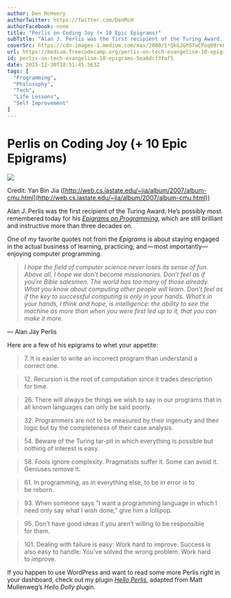 ```yaml
---
author: Den McHenry
authorTwitter: https://twitter.com/DenMcH
authorFacebook: none
title: "Perlis on Coding Joy (+ 10 Epic Epigrams)"
subTitle: "Alan J. Perlis was the first recipient of the Turing Award. He’s possibly most remembered today for his Epigrams on Programming, which ar..."
coverSrc: https://cdn-images-1.medium.com/max/2000/1*QkGJGhS7wCPoq09rkLC_JQ.jpeg
url: https://medium.freecodecamp.org/perlis-on-tech-evangelism-10-epigrams-5ea6dcf3faf5
id: perlis-on-tech-evangelism-10-epigrams-5ea6dcf3faf5
date: 2015-12-30T18:51:45.563Z
tags: [
  "Programming",
  "Philosophy",
  "Tech",
  "Life Lessons",
  "Self Improvement"
]
---
```

# Perlis on Coding Joy (+ 10 Epic Epigrams)







![](https://cdn-images-1.medium.com/max/2000/1*QkGJGhS7wCPoq09rkLC_JQ.jpeg)

Credit: Yan Bin Jia ([http://web.cs.iastate.edu/~jia/album/2007/album-cmu.html](http://web.cs.iastate.edu/~jia/album/2007/album-cmu.html))







Alan J. Perlis was the first recipient of the Turing Award. He’s possibly most remembered today for his [_Epigrams on Programming_](http://www.cs.yale.edu/homes/perlis-alan/quotes.html), which are still brilliant and instructive more than three decades on.

One of my favorite quotes not from the _Epigrams_ is about staying engaged in the actual business of learning, practicing, and — most importantly—enjoying computer programming.

> _I hope the field of computer science never loses its sense of fun. Above all, I hope we don’t become missionaries. Don’t feel as if you’re Bible salesmen. The world has too many of those already. What you know about computing other people will learn. Don’t feel as if the key to successful computing is only in your hands. What’s in your hands, I think and hope, is intelligence: the ability to see the machine as more than when you were first led up to it, that you can make it more._

— Alan Jay Perlis

Here are a few of his epigrams to whet your appetite:

> 7\. It is easier to write an incorrect program than understand a correct one.

> 12\. Recursion is the root of computation since it trades description for time.

> 26\. There will always be things we wish to say in our programs that in all known languages can only be said poorly.

> 32\. Programmers are not to be measured by their ingenuity and their logic but by the completeness of their case analysis.

> 54\. Beware of the Turing tar-pit in which everything is possible but nothing of interest is easy.

> 58\. Fools ignore complexity. Pragmatists suffer it. Some can avoid it. Geniuses remove it.

> 61\. In programming, as in everything else, to be in error is to be reborn.

> 93\. When someone says “I want a programming language in which I need only say what I wish done,” give him a lollipop.

> 95\. Don’t have good ideas if you aren’t willing to be responsible for them.

> 101\. Dealing with failure is easy: Work hard to improve. Success is also easy to handle: You’ve solved the wrong problem. Work hard to improve.

If you happen to use WordPress and want to read some more Perlis right in your dashboard, check out my plugin [_Hello Perlis_](https://github.com/denmch/hello-perlis), adapted from Matt Mullenweg’s _Hello Dolly_ plugin.








